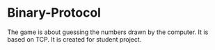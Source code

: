 # Binary-Protocol
The game is about guessing the numbers drawn by the computer. It is based on TCP.
It is created for student project.
